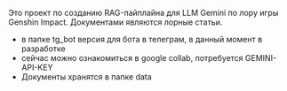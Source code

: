 Это проект по созданию RAG-пайплайна для LLM Gemini по лору игры Genshin Impact. Документами являются лорные статьи.

- в папке tg_bot версия для бота в телеграм, в данный момент в разработке
- сейчас можно ознакомиться в google collab, потребуется GEMINI-API-KEY
- Документы хранятся в папке data
  
